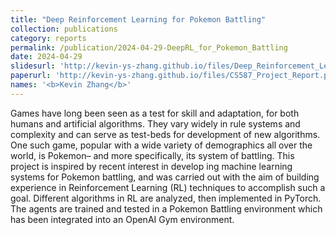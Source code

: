 ```yaml
---
title: "Deep Reinforcement Learning for Pokemon Battling"
collection: publications
category: reports
permalink: /publication/2024-04-29-DeepRL_for_Pokemon_Battling
date: 2024-04-29
slidesurl: 'http://kevin-ys-zhang.github.io/files/Deep_Reinforcement_Learning_for_Pokemon_Battling.pdf'
paperurl: 'http://kevin-ys-zhang.github.io/files/CS587_Project_Report.pdf'
names: '<b>Kevin Zhang</b>'
---
```

 Games have long been seen as a test for skill and adaptation, for both humans and artificial algorithms. They vary
 widely in rule systems and complexity and can serve as
 test-beds for development of new algorithms. One such
 game, popular with a wide variety of demographics all over
 the world, is Pokemon– and more specifically, its system
 of battling. This project is inspired by recent interest in develop
ing machine learning systems for Pokemon battling, and
 was carried out with the aim of building experience in
 Reinforcement Learning (RL) techniques to accomplish
 such a goal. Different algorithms in RL are analyzed,
 then implemented in PyTorch. The agents are trained and
 tested in a Pokemon Battling environment which has been
 integrated into an OpenAI Gym environment.